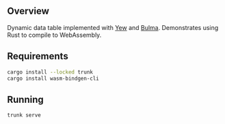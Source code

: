 ## Overview

Dynamic data table implemented with [Yew](https://yew.rs/) and [Bulma](https://bulma.io/). Demonstrates using Rust to compile to WebAssembly.

## Requirements

```bash
cargo install --locked trunk
cargo install wasm-bindgen-cli
```

## Running

```bash
trunk serve
```
